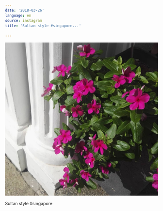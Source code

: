 ```yaml
---
date: '2018-03-26'
language: en
source: instagram
title: 'Sultan style #singapore...'

---
```


![](/uploads/instagram/201803/633520a266939316dc864cc9e01ff4e3.jpg)

Sultan style #singapore
            
